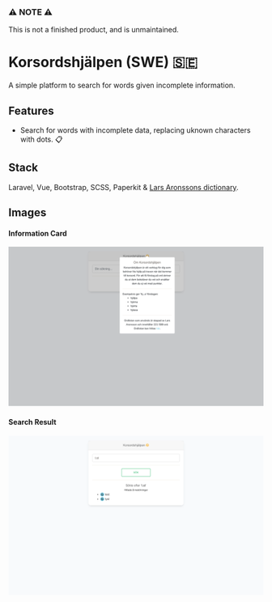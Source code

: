 ### :warning: NOTE :warning:

This is not a finished product, and is unmaintained.

# Korsordshjälpen (SWE) :sweden:

A simple platform to search for words given incomplete information.

## Features
* Search for words with incomplete data, replacing uknown characters with dots. :clipboard:

## Stack
Laravel, Vue, Bootstrap, SCSS, Paperkit & [Lars Aronssons dictionary](http://runeberg.org/words/).

## Images

#### Information Card
![Information Card](public/images/info.png)

#### Search Result
![Search Result](public/images/search.png)
